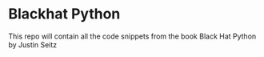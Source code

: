 # Blackhat Python
This repo will contain all the code snippets from the book Black Hat Python by Justin Seitz

